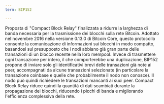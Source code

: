 ```yaml
---
term: BIP152

---
```

Proposta di "Compact Block Relay" finalizzata a ridurre la larghezza di banda necessaria per la trasmissione dei blocchi sulla rete Bitcoin. Adottato nel novembre 2016 nella versione 0.13.0 di Bitcoin Core, questo protocollo consente la comunicazione di informazioni sui blocchi in modo compatto, basandosi sul presupposto che i nodi abbiano già gran parte delle transazioni di un blocco recente nella loro mempool. Invece di trasmettere ogni transazione per intero, il che comporterebbe una duplicazione, BIP152 propone di inviare solo gli identificativi brevi delle transazioni già note ai peer, accompagnati da alcune transazioni selezionate (in particolare la transazione coinbase e quelle che probabilmente il nodo non conosce). Il nodo può quindi richiedere le transazioni mancanti ai suoi peer. Compact Block Relay riduce quindi la quantità di dati scambiati durante la propagazione dei blocchi, riducendo i picchi di banda e migliorando l'efficienza complessiva della rete.